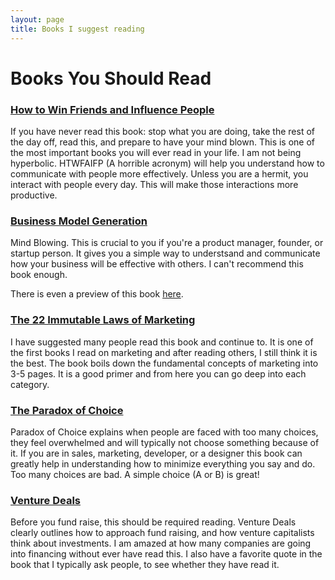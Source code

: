 ```yaml
---
layout: page
title: Books I suggest reading
---
```


# Books You Should Read

### [How to Win Friends and Influence People](http://www.amazon.com/gp/product/0671027034/ref=as_li_ss_tl?ie=UTF8&tag=breharsblo-20&linkCode=as2&camp=1789&creative=390957&creativeASIN=0671027034)

If you have never read this book: stop what you are doing, take the rest of the day off, read this, and prepare to have your mind blown. This is one of the most important books you will ever read in your life. I am not being hyperbolic. HTWFAIFP (A horrible acronym) will help you understand how to communicate with people more effectively. Unless you are a hermit, you interact with people every day. This will make those interactions more productive.

### [Business Model Generation](http://www.amazon.com/gp/product/0470876417/ref=as_li_ss_tl?ie=UTF8&camp=1789&creative=390957&creativeASIN=0470876417&linkCode=as2&tag=breharsblo-20)

Mind Blowing. This is crucial to you if you're a product manager, founder, or startup person. It gives you a simple way to understsand and communicate how your business will be effective with others. I can't recommend this book enough.

There is even a preview of this book [here](http://www.businessmodelgeneration.com/downloads/businessmodelgeneration_preview.pdf).

### [The 22 Immutable Laws of Marketing](http://www.amazon.com/gp/product/0887306667/ref=as_li_ss_tl?ie=UTF8&tag=breharsblo-20&linkCode=as2&camp=1789&creative=390957&creativeASIN=0887306667)

I have suggested many people read this book and continue to. It is one of the first books I read on marketing and after reading others, I still think it is the best. The book boils down the fundamental concepts of marketing into 3-5 pages. It is a good primer and from here you can go deep into each category.

### [The Paradox of Choice](http://www.amazon.com/gp/product/0060005696/ref=as_li_ss_tl?ie=UTF8&tag=breharsblo-20&linkCode=as2&camp=1789&creative=390957&creativeASIN=0060005696)

Paradox of Choice explains when people are faced with too many choices, they feel overwhelmed and will typically not choose something because of it. If you are in sales, marketing, developer, or a designer this book can greatly help in understanding how to minimize everything you say and do. Too many choices are bad. A simple choice (A or B) is great!

### [Venture Deals](http://www.amazon.com/gp/product/0470929820/ref=as_li_ss_tl?ie=UTF8&tag=breharsblo-20&linkCode=as2&camp=1789&creative=390957&creativeASIN=0470929820)

Before you fund raise, this should be required reading. Venture Deals clearly outlines how to approach fund raising, and how venture capitalists think about investments. I am amazed at how many companies are going into financing without ever have read this. I also have a favorite quote in the book that I typically ask people, to see whether they have read it.
